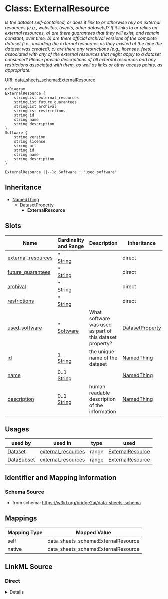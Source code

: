 

# Class: ExternalResource


_Is the dataset self-contained, or does it link to or otherwise rely on external resources (e.g., websites, tweets, other datasets)? If it links to or relies on external resources, a) are there guarantees that they will exist, and remain constant, over time; b) are there official archival versions of the complete dataset (i.e., including the external resources as they existed at the time the dataset was created); c) are there any restrictions (e.g., licenses, fees) associated with any of the external resources that might apply to a dataset consumer? Please provide descriptions of all external resources and any restrictions associated with them, as well as links or other access points, as appropriate._





URI: [data_sheets_schema:ExternalResource](https://w3id.org/bridge2ai/data-sheets-schema/ExternalResource)



```mermaid
erDiagram
ExternalResource {
    stringList external_resources  
    stringList future_guarantees  
    stringList archival  
    stringList restrictions  
    string id  
    string name  
    string description  
}
Software {
    string version  
    string license  
    string url  
    string id  
    string name  
    string description  
}

ExternalResource ||--}o Software : "used_software"

```




## Inheritance
* [NamedThing](NamedThing.md)
    * [DatasetProperty](DatasetProperty.md)
        * **ExternalResource**



## Slots

| Name | Cardinality and Range | Description | Inheritance |
| ---  | --- | --- | --- |
| [external_resources](external_resources.md) | * <br/> [String](String.md) |  | direct |
| [future_guarantees](future_guarantees.md) | * <br/> [String](String.md) |  | direct |
| [archival](archival.md) | * <br/> [String](String.md) |  | direct |
| [restrictions](restrictions.md) | * <br/> [String](String.md) |  | direct |
| [used_software](used_software.md) | * <br/> [Software](Software.md) | What software was used as part of this dataset property? | [DatasetProperty](DatasetProperty.md) |
| [id](id.md) | 1 <br/> [String](String.md) | the unique name of the dataset | [NamedThing](NamedThing.md) |
| [name](name.md) | 0..1 <br/> [String](String.md) |  | [NamedThing](NamedThing.md) |
| [description](description.md) | 0..1 <br/> [String](String.md) | human readable description of the information | [NamedThing](NamedThing.md) |





## Usages

| used by | used in | type | used |
| ---  | --- | --- | --- |
| [Dataset](Dataset.md) | [external_resources](external_resources.md) | range | [ExternalResource](ExternalResource.md) |
| [DataSubset](DataSubset.md) | [external_resources](external_resources.md) | range | [ExternalResource](ExternalResource.md) |






## Identifier and Mapping Information







### Schema Source


* from schema: https://w3id.org/bridge2ai/data-sheets-schema





## Mappings

| Mapping Type | Mapped Value |
| ---  | ---  |
| self | data_sheets_schema:ExternalResource |
| native | data_sheets_schema:ExternalResource |





## LinkML Source

<!-- TODO: investigate https://stackoverflow.com/questions/37606292/how-to-create-tabbed-code-blocks-in-mkdocs-or-sphinx -->

### Direct

<details>
```yaml
name: ExternalResource
description: Is the dataset self-contained, or does it link to or otherwise rely on
  external resources (e.g., websites, tweets, other datasets)? If it links to or relies
  on external resources, a) are there guarantees that they will exist, and remain
  constant, over time; b) are there official archival versions of the complete dataset
  (i.e., including the external resources as they existed at the time the dataset
  was created); c) are there any restrictions (e.g., licenses, fees) associated with
  any of the external resources that might apply to a dataset consumer? Please provide
  descriptions of all external resources and any restrictions associated with them,
  as well as links or other access points, as appropriate.
in_subset:
- Composition
from_schema: https://w3id.org/bridge2ai/data-sheets-schema
is_a: DatasetProperty
attributes:
  external_resources:
    name: external_resources
    from_schema: https://w3id.org/bridge2ai/data-sheets-schema
    multivalued: true
    domain_of:
    - Dataset
    - ExternalResource
    range: string
  future_guarantees:
    name: future_guarantees
    from_schema: https://w3id.org/bridge2ai/data-sheets-schema
    rank: 1000
    multivalued: true
    domain_of:
    - ExternalResource
    range: string
  archival:
    name: archival
    from_schema: https://w3id.org/bridge2ai/data-sheets-schema
    rank: 1000
    multivalued: true
    domain_of:
    - ExternalResource
    range: string
  restrictions:
    name: restrictions
    from_schema: https://w3id.org/bridge2ai/data-sheets-schema
    rank: 1000
    multivalued: true
    domain_of:
    - ExternalResource
    range: string

```
</details>

### Induced

<details>
```yaml
name: ExternalResource
description: Is the dataset self-contained, or does it link to or otherwise rely on
  external resources (e.g., websites, tweets, other datasets)? If it links to or relies
  on external resources, a) are there guarantees that they will exist, and remain
  constant, over time; b) are there official archival versions of the complete dataset
  (i.e., including the external resources as they existed at the time the dataset
  was created); c) are there any restrictions (e.g., licenses, fees) associated with
  any of the external resources that might apply to a dataset consumer? Please provide
  descriptions of all external resources and any restrictions associated with them,
  as well as links or other access points, as appropriate.
in_subset:
- Composition
from_schema: https://w3id.org/bridge2ai/data-sheets-schema
is_a: DatasetProperty
attributes:
  external_resources:
    name: external_resources
    from_schema: https://w3id.org/bridge2ai/data-sheets-schema
    multivalued: true
    alias: external_resources
    owner: ExternalResource
    domain_of:
    - Dataset
    - ExternalResource
    range: string
  future_guarantees:
    name: future_guarantees
    from_schema: https://w3id.org/bridge2ai/data-sheets-schema
    rank: 1000
    multivalued: true
    alias: future_guarantees
    owner: ExternalResource
    domain_of:
    - ExternalResource
    range: string
  archival:
    name: archival
    from_schema: https://w3id.org/bridge2ai/data-sheets-schema
    rank: 1000
    multivalued: true
    alias: archival
    owner: ExternalResource
    domain_of:
    - ExternalResource
    range: string
  restrictions:
    name: restrictions
    from_schema: https://w3id.org/bridge2ai/data-sheets-schema
    rank: 1000
    multivalued: true
    alias: restrictions
    owner: ExternalResource
    domain_of:
    - ExternalResource
    range: string
  used_software:
    name: used_software
    description: What software was used as part of this dataset property?
    from_schema: https://w3id.org/bridge2ai/data-sheets-schema
    rank: 1000
    multivalued: true
    alias: used_software
    owner: ExternalResource
    domain_of:
    - DatasetProperty
    range: Software
  id:
    name: id
    description: the unique name of the dataset
    from_schema: https://w3id.org/bridge2ai/data-sheets-schema
    exact_mappings:
    - schema:name
    rank: 1000
    slot_uri: dcterms:identifier
    identifier: true
    alias: id
    owner: ExternalResource
    domain_of:
    - NamedThing
    - Information
    range: string
    required: true
  name:
    name: name
    from_schema: https://w3id.org/bridge2ai/data-sheets-schema
    rank: 1000
    slot_uri: schema:name
    alias: name
    owner: ExternalResource
    domain_of:
    - NamedThing
    range: string
  description:
    name: description
    description: human readable description of the information
    from_schema: https://w3id.org/bridge2ai/data-sheets-schema
    rank: 1000
    slot_uri: dcterms:description
    alias: description
    owner: ExternalResource
    domain_of:
    - NamedThing
    - Information
    - Relationships
    - Splits
    - DataAnomaly
    - Confidentiality
    - Deidentification
    - SensitiveElement
    - InstanceAcquisition
    - CollectionMechanism
    - DataCollector
    - CollectionTimeframe
    - EthicalReview
    - DirectCollection
    - CollectionNotification
    - CollectionConsent
    - ConsentRevocation
    - DataProtectionImpact
    - PreprocessingStrategy
    - CleaningStrategy
    - LabelingStrategy
    - RawData
    - ExistingUse
    - UseRepository
    - OtherTask
    - FutureUseImpact
    - DiscouragedUse
    - ThirdPartySharing
    - DistributionFormat
    - DistributionDate
    - LicenseAndUseTerms
    - IPRestrictions
    - ExportControlRegulatoryRestrictions
    - Maintainer
    - Erratum
    - UpdatePlan
    - RetentionLimits
    - VersionAccess
    - ExtensionMechanism
    range: string

```
</details>